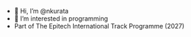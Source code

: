 - 👋 Hi, I’m @nkurata
- 👀 I’m interested in programming
- Part of The Epitech International Track Programme (2027)

<!---
nkurata/nkurata is a ✨ special ✨ repository because its `README.md` (this file) appears on your GitHub profile.
You can click the Preview link to take a look at your changes.
--->
